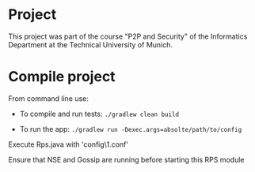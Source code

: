 # Project
This project was part of the course "P2P and Security" of the Informatics Department at the Technical University of Munich.

# Compile project
From command line use:

- To compile and run tests:
`./gradlew clean build`

- To run the app:
`./gradlew run -Dexec.args=absolte/path/to/config`


Execute Rps.java with
'config\1.conf'

Ensure that NSE and Gossip are running before starting this RPS module